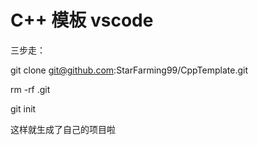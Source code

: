 # C++ 模板 vscode


三步走：

git clone git@github.com:StarFarming99/CppTemplate.git

rm -rf .git

git init

这样就生成了自己的项目啦
